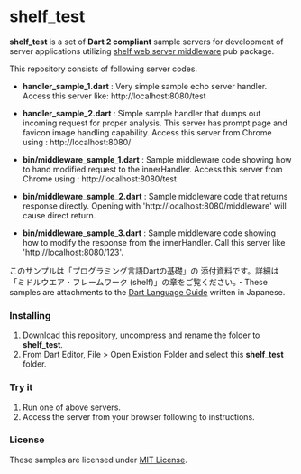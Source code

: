 ﻿# shelf_test

**shelf\_test** is a set of **Dart 2 compliant** sample servers for development of
server applications utilizing [shelf web server middleware](https://pub.dartlang.org/packages/shelf)
pub package.

This repository consists of following server codes.

- **handler\_sample\_1.dart** : Very simple sample echo server handler.
 Access this server like: http://localhost:8080/test

- **handler\_sample\_2.dart** :  Simple sample handler that dumps out incoming request for proper analysis.
This server has prompt page and favicon image handling capability.
 Access this server from Chrome using : http://localhost:8080/

- **bin/middleware\_sample\_1.dart** : Sample middleware code showing how to hand modified request to the innerHandler.
 Access this server from Chrome using : http://localhost:8080/test

- **bin/middleware\_sample\_2.dart** : Sample middleware code that returns response directly.
Opening with 'http://localhost:8080/middleware' will cause direct return.
- **bin/middleware\_sample\_3.dart** : Sample middleware code showing how to modify the response from the innerHandler.
Call this server like 'http://localhost:8080/123'.

このサンプルは「プログラミング言語Dartの基礎」の 添付資料です。詳細は「ミドルウエア・フレームワーク (shelf)」の章をご覧ください。・These samples are attachments to the [Dart Language Guide](http://www.cresc.co.jp/tech/java/Google_Dart/DartLanguageGuide.pdf) written in Japanese.

### Installing ###

1. Download this repository, uncompress and rename the folder to **shelf\_test**.
2. From Dart Editor, File > Open Existion Folder and select this  **shelf\_test** folder.

### Try it ###

1. Run one of above servers.
2. Access the server from your browser following to instructions.


### License ###
These samples are licensed under [MIT License](mit-license.php).
